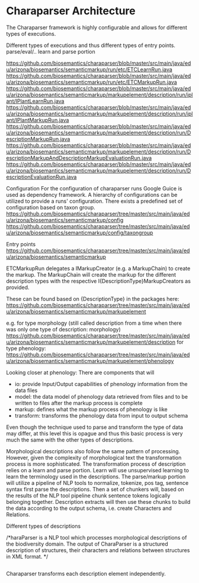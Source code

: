 # Charaparser Architecture
The Charaparser framework is highly configurable and allows for different types of executions.

Different types of executions and thus different types of entry points.
parse/eval/..
learn and parse portion

https://github.com/biosemantics/charaparser/blob/master/src/main/java/edu/arizona/biosemantics/semanticmarkup/run/etc/ETCLearnRun.java
https://github.com/biosemantics/charaparser/blob/master/src/main/java/edu/arizona/biosemantics/semanticmarkup/run/etc/ETCMarkupRun.java
https://github.com/biosemantics/charaparser/blob/master/src/main/java/edu/arizona/biosemantics/semanticmarkup/markupelement/description/run/iplant/IPlantLearnRun.java
https://github.com/biosemantics/charaparser/blob/master/src/main/java/edu/arizona/biosemantics/semanticmarkup/markupelement/description/run/iplant/IPlantMarkupRun.java
https://github.com/biosemantics/charaparser/blob/master/src/main/java/edu/arizona/biosemantics/semanticmarkup/markupelement/description/run/DescriptionMarkupRun.java
https://github.com/biosemantics/charaparser/blob/master/src/main/java/edu/arizona/biosemantics/semanticmarkup/markupelement/description/run/DescriptionMarkupAndDescriptionMarkupEvaluationRun.java
https://github.com/biosemantics/charaparser/blob/master/src/main/java/edu/arizona/biosemantics/semanticmarkup/markupelement/description/run/DescriptionEvaluationRun.java

Configuration
For the configuration of charaparser runs Google Guice is used as dependency framework. A hierarchy of configurations can be utilized to provide a runs' configuration. There exists a predefined set of configuration based on taxon group.
https://github.com/biosemantics/charaparser/tree/master/src/main/java/edu/arizona/biosemantics/semanticmarkup/config
https://github.com/biosemantics/charaparser/tree/master/src/main/java/edu/arizona/biosemantics/semanticmarkup/config/taxongroup

Entry points
https://github.com/biosemantics/charaparser/tree/master/src/main/java/edu/arizona/biosemantics/semanticmarkup

ETCMarkupRun delegates a IMarkupCreator (e.g. a MarkupChain) to create the markup. The MarkupChain will create the markup for the different description types with the respective I{DescriptionType}MarkupCreators as provided.

These can be found based on {DescriptionType} in the packages here: https://github.com/biosemantics/charaparser/tree/master/src/main/java/edu/arizona/biosemantics/semanticmarkup/markupelement

e.g. for type morphology (still called description from a time when there was only one type of description: morphology)
https://github.com/biosemantics/charaparser/tree/master/src/main/java/edu/arizona/biosemantics/semanticmarkup/markupelement/description
for type phenology:
https://github.com/biosemantics/charaparser/tree/master/src/main/java/edu/arizona/biosemantics/semanticmarkup/markupelement/phenology

Looking closer at phenology:
There are components that will 
- io: provide Input/Output capabilities of phenology information from the data files
- model: the data model of phenology data retrieved from files and to be written to files after the markup process is complete
- markup: defines what the markup process of phenology is like
- transform: transforms the phenology data from input to output schema

Even though the technique used to parse and transform the type of data may differ, at this level this is opague and thus this basic process is very much the same with the other types of descriptions. 

Morphological descriptions also follow the same pattern of processing. However, given the complexity of morphological text the transformation process is more sophisticated. The transformation process of description relies on a learn and parse portion. Learn will use unsupervised learning to learn the terminology used in the descriptions. The parse/markup portion will utilize a pipeline of NLP tools to normalize, tokenize, pos tag, sentence syntax first parse the descriptions. Then a set of chunkers will, based on the results of the NLP tool pipeline chunk sentence tokens logically belonging together. Description extracts will then use these chunks to build the data according to the output schema, i.e. create Characters and Relations.



Different types of descriptions


/*haraParser is a NLP tool which processes morphological descriptions of the biodiversity domain. The output of CharaParser is a structured description of structures, their characters and relations between structures in XML format.
*/


##

Charaparser transforms each description element independently.

